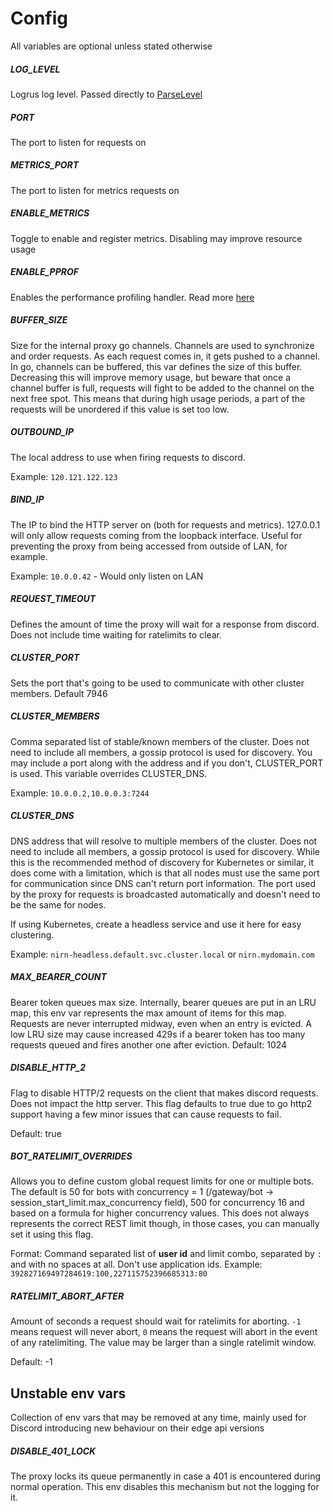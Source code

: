 # Config
All variables are optional unless stated otherwise

##### LOG_LEVEL
Logrus log level. Passed directly to [ParseLevel](https://github.com/sirupsen/logrus/blob/master/logrus.go#L25-L45)

##### PORT
The port to listen for requests on

##### METRICS_PORT 
The port to listen for metrics requests on

##### ENABLE_METRICS
Toggle to enable and register metrics. Disabling may improve resource usage

##### ENABLE_PPROF
Enables the performance profiling handler. Read more [here](https://github.com/google/pprof/blob/master/doc/README.md)

##### BUFFER_SIZE
Size for the internal proxy go channels. Channels are used to synchronize and order requests. As each request comes in, it gets pushed to a channel. In go, channels can be buffered, this var defines the size of this buffer.
Decreasing this will improve memory usage, but beware that once a channel buffer is full, requests will fight to be added to the channel on the next free spot. This means that during high usage periods, a part of the requests will be unordered if this value is set too low.

##### OUTBOUND_IP
The local address to use when firing requests to discord.

Example: `120.121.122.123`

##### BIND_IP
The IP to bind the HTTP server on (both for requests and metrics). 127.0.0.1 will only allow requests coming from the loopback interface. Useful for preventing the proxy from being accessed from outside of LAN, for example.

Example: `10.0.0.42` - Would only listen on LAN

##### REQUEST_TIMEOUT
Defines the amount of time the proxy will wait for a response from discord. Does not include time waiting for ratelimits to clear.

##### CLUSTER_PORT
Sets the port that's going to be used to communicate with other cluster members. Default 7946

##### CLUSTER_MEMBERS
Comma separated list of stable/known members of the cluster. Does not need to include all members, a gossip protocol is used for discovery. You may include a port along with the address and if you don't, CLUSTER_PORT is used. This variable overrides CLUSTER_DNS.

Example: `10.0.0.2,10.0.0.3:7244`

##### CLUSTER_DNS
DNS address that will resolve to multiple members of the cluster. Does not need to include all members, a gossip protocol is used for discovery. While this is the recommended method of discovery for Kubernetes or similar, it does come with a limitation, which is that all nodes must use the same port for communication since DNS can't return port information. The port used by the proxy for requests is broadcasted automatically and doesn't need to be the same for nodes.

If using Kubernetes, create a headless service and use it here for easy clustering.

Example: `nirn-headless.default.svc.cluster.local` or `nirn.mydomain.com`

##### MAX_BEARER_COUNT
Bearer token queues max size. Internally, bearer queues are put in an LRU map, this env var represents the max amount of items for this map.
Requests are never interrupted midway, even when an entry is evicted. A low LRU size may cause increased 429s if a bearer token has too many requests queued and fires another one after eviction.
Default: 1024

##### DISABLE_HTTP_2
Flag to disable HTTP/2 requests on the client that makes discord requests. Does not impact the http server.
This flag defaults to true due to go http2 support having a few minor issues that can cause requests to fail.

Default: true

##### BOT_RATELIMIT_OVERRIDES
Allows you to define custom global request limits for one or multiple bots. The default is 50 for bots with concurrency = 1 (/gateway/bot -> session_start_limit.max_concurrency field), 500 for concurrency 16 and based on a formula for higher concurrency values. This does not always represents the correct REST limit though, in those cases, you can manually set it using this flag.

Format: Command separated list of **user id** and limit combo, separated by `:` and with no spaces at all. Don't use application ids.
Example: `392827169497284619:100,227115752396685313:80`

##### RATELIMIT_ABORT_AFTER
Amount of seconds a request should wait for ratelimits for aborting. `-1` means request will never abort, `0` means the request will abort in the event of any ratelimiting. The value may be larger than a single ratelimit window.

Default: -1

## Unstable env vars
Collection of env vars that may be removed at any time, mainly used for Discord introducing new behaviour on their edge api versions

##### DISABLE_401_LOCK
The proxy locks its queue permanently in case a 401 is encountered during normal operation. This env disables this mechanism but not the logging for it.
